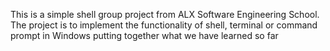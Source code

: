 This is a simple shell group project from ALX Software Engineering School. The project is to implement the functionality of shell, terminal or command prompt in Windows putting together what we have learned so far
